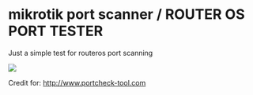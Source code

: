 # mikrotik port scanner / ROUTER OS PORT TESTER
Just a simple test for routeros port scanning

<img border="0" src="https://4.bp.blogspot.com/-jhgEzHVDRJc/XecIn-2htVI/AAAAAAAAAkI/Ierymmk8V5Am0hLbvxM8bZJ7YmhU2DP6ACLcBGAsYHQ/s1600/Screenshot_5.png" />

Credit for: http://www.portcheck-tool.com
